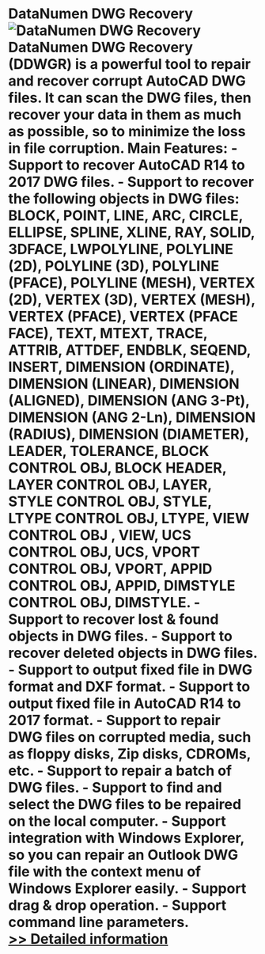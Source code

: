 # DataNumen DWG Recovery<br />![DataNumen DWG Recovery](https://mycommerce.akamaized.net/api/pimages/P300592292/BIG/300592292.JPG)<br />DataNumen DWG Recovery (DDWGR) is a powerful tool to repair and recover corrupt AutoCAD DWG files. It can scan the DWG files, then recover your data in them as much as possible, so to minimize the loss in file corruption. Main Features: - Support to recover AutoCAD R14 to 2017 DWG files. - Support to recover the following objects in DWG files: BLOCK, POINT, LINE, ARC, CIRCLE, ELLIPSE, SPLINE, XLINE, RAY, SOLID, 3DFACE, LWPOLYLINE, POLYLINE (2D), POLYLINE (3D), POLYLINE (PFACE), POLYLINE (MESH), VERTEX (2D), VERTEX (3D), VERTEX (MESH), VERTEX (PFACE), VERTEX (PFACE FACE), TEXT, MTEXT, TRACE, ATTRIB, ATTDEF, ENDBLK, SEQEND, INSERT, DIMENSION (ORDINATE), DIMENSION (LINEAR), DIMENSION (ALIGNED), DIMENSION (ANG 3-Pt), DIMENSION (ANG 2-Ln), DIMENSION (RADIUS), DIMENSION (DIAMETER), LEADER, TOLERANCE, BLOCK CONTROL OBJ, BLOCK HEADER, LAYER CONTROL OBJ, LAYER, STYLE CONTROL OBJ, STYLE, LTYPE CONTROL OBJ, LTYPE, VIEW CONTROL OBJ , VIEW, UCS CONTROL OBJ, UCS, VPORT CONTROL OBJ, VPORT, APPID CONTROL OBJ, APPID, DIMSTYLE CONTROL OBJ, DIMSTYLE. - Support to recover lost & found objects in DWG files. - Support to recover deleted objects in DWG files. - Support to output fixed file in DWG format and DXF format. - Support to output fixed file in AutoCAD R14 to 2017 format. - Support to repair DWG files on corrupted media, such as floppy disks, Zip disks, CDROMs, etc. - Support to repair a batch of DWG files. - Support to find and select the DWG files to be repaired on the local computer. - Support integration with Windows Explorer, so you can repair an Outlook DWG file with the context menu of Windows Explorer easily. - Support drag & drop operation. - Support command line parameters.<br />[>> Detailed information](https://secure.shareit.com/shareit/product.html?productid=300592292&affiliateid=200057808)